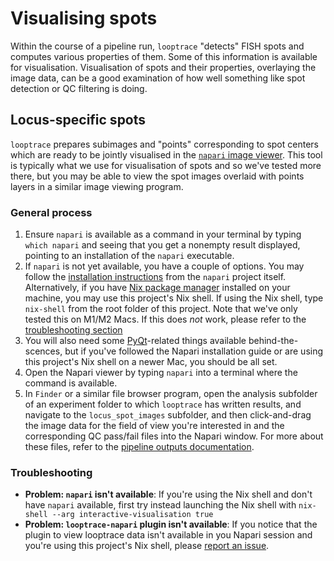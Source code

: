 # Visualising spots
Within the course of a pipeline run, `looptrace` "detects" FISH spots and computes various properties of them. 
Some of this information is available for visualisation.
Visualisation of spots and their properties, overlaying the image data, can be a good examination of how well something like spot detection or QC filtering is doing.

## Locus-specific spots
`looptrace` prepares subimages and "points" corresponding to spot centers which are ready to be jointly visualised in the [`napari` image viewer](https://napari.org/stable/).
This tool is typically what we use for visualisation of spots and so we've tested more there, but you may be able to view the spot images overlaid with points layers in a similar image viewing program.

### General process
1. Ensure `napari` is available as a command in your terminal by typing `which napari` and seeing that you get a nonempty result displayed, pointing to an installation of the `napari` executable.
1. If `napari` is not yet available, you have a couple of options. You may follow the [installation instructions](https://napari.org/stable/tutorials/fundamentals/quick_start.html#installation) from the `napari` project itself.
Alternatively, if you have [Nix package manager](https://nixos.org/download) installed on your machine, you may use this project's Nix shell. If using the Nix shell, type `nix-shell` from the root folder of this project. 
Note that we've only tested this on M1/M2 Macs.
If this does _not_ work, please refer to the  [troubleshooting section](#troubleshooting)
1. You will also need some [PyQt](https://riverbankcomputing.com/software/pyqt/intro)-related things available behind-the-scences, but if you've followed the Napari installation guide or are using this project's Nix shell on a newer Mac, you should be all set.
1. Open the Napari viewer by typing `napari` into a terminal where the command is available.
1. In `Finder` or a similar file browser program, open the analysis subfolder of an experiment folder to which `looptrace` has written results, and navigate to the `locus_spot_images` subfolder, and then click-and-drag the image data for the field of view you're interested in and the corresponding QC pass/fail files into the Napari window. 
For more about these files, refer to the [pipeline outputs documentation](./pipeline-outputs.md).

### Troubleshooting
* __Problem: `napari` isn't available__: If you're using the Nix shell and don't have `napari` available, first try instead launching the Nix shell with `nix-shell --arg interactive-visualisation true`
* __Problem: `looptrace-napari` plugin isn't available__: If you notice that the plugin to view looptrace data isn't available in you Napari session and you're using this project's Nix shell, please [report an issue](./README.md#issues-and-contributing).
